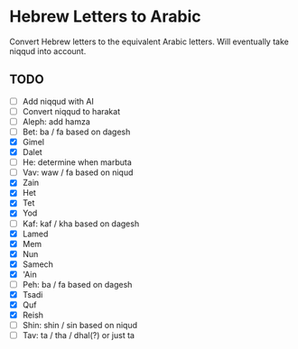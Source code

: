 # Hebrew Letters to Arabic

Convert Hebrew letters to the equivalent Arabic letters. Will eventually take niqqud into account.


## TODO

- [ ] Add niqqud with AI
- [ ] Convert niqqud to harakat
- [ ] Aleph: add hamza
- [ ] Bet: ba / fa based on dagesh
- [X] Gimel
- [X] Dalet
- [ ] He: determine when marbuta
- [ ] Vav: waw / fa based on niqud
- [X] Zain
- [X] Het
- [X] Tet
- [X] Yod
- [ ] Kaf: kaf / kha based on dagesh
- [X] Lamed
- [X] Mem
- [X] Nun
- [X] Samech
- [X] 'Ain
- [ ] Peh: ba / fa based on dagesh
- [X] Tsadi
- [X] Quf
- [X] Reish
- [ ] Shin: shin / sin based on niqud
- [ ] Tav: ta / tha / dhal(?) or just ta
